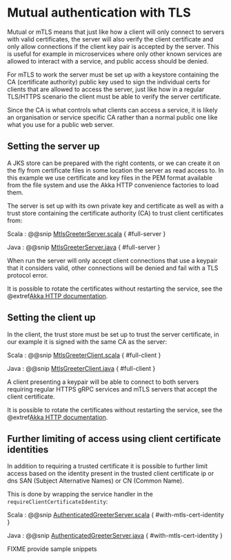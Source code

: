 # Mutual authentication with TLS

Mutual or mTLS means that just like how a client will only connect to servers with valid certificates, the server will
also verify the client certificate and only allow connections if the client key pair is accepted by the server. This is
useful for example in microservices where only other known services are allowed to interact with a service, and public access 
should be denied.

For mTLS to work the server must be set up with a keystore containing the CA (certificate authority) public key used to sign the individual certs
for clients that are allowed to access the server, just like how in a regular TLS/HTTPS scenario the client must be able to
verify the server certificate. 

Since the CA is what controls what clients can access a service, it is likely an organisation or service specific CA rather
than a normal public one like what you use for a public web server.

## Setting the server up

A JKS store can be prepared with the right contents, or we can create it on the fly from certificate files in some location the server as read access to. 
In this example we use certificate and key files in the PEM format available from the file system and use the Akka HTTP convenience factories to load them.

The server is set up with its own private key and certificate as well as with a trust 
store containing the certificate authority (CA) to trust client certificates from:

Scala
:  @@snip [MtlsGreeterServer.scala](/plugin-tester-scala/src/main/scala/example/myapp/helloworld/MtlsGreeterServer.scala) { #full-server }

Java
:  @@snip [MtlsGreeterServer.java](/plugin-tester-java/src/main/java/example/myapp/helloworld/MtlsGreeterServer.java) { #full-server }

When run the server will only accept client connections that use a keypair that it considers valid, other connections will be denied
and fail with a TLS protocol error.

It is possible to rotate the certificates without restarting the service, see the @extref[Akka HTTP documentation](akka-http:server-side/server-https-support.html#rotating-certificates). 


## Setting the client up

In the client, the trust store must be set up to trust the server certificate, in our example it is signed with the same CA as the
server:

Scala
:  @@snip [MtlsGreeterClient.scala](/plugin-tester-scala/src/main/scala/example/myapp/helloworld/MtlsGreeterClient.scala) { #full-client }

Java
:  @@snip [MtlsGreeterClient.java](/plugin-tester-java/src/main/java/example/myapp/helloworld/MtlsGreeterClient.java) { #full-client }

A client presenting a keypair will be able to connect to both servers requiring regular HTTPS gRPC services and mTLS servers that
accept the client certificate.

It is possible to rotate the certificates without restarting the service, see the @extref[Akka HTTP documentation](akka-http:client-side/client-https-support.html#convenient-loading-of-key-and-certificate).

## Further limiting of access using client certificate identities

In addition to requiring a trusted certificate it is possible to further limit access based on the identity present in
the trusted client certificate ip or dns SAN (Subject Alternative Names) or CN (Common Name).

This is done by wrapping the service handler in the `requireClientCertificateIdentity`:

Scala
:  @@snip [AuthenticatedGreeterServer.scala](/plugin-tester-scala/src/main/scala/example/myapp/helloworld/GreeterServerWithClientCertIdentity.scala) { #with-mtls-cert-identity }

Java
:  @@snip [AuthenticatedGreeterServer.java](/plugin-tester-java/src/main/java/example/myapp/helloworld/GreeterServerWithClientCertIdentity.java) { #with-mtls-cert-identity }


FIXME provide sample snippets


